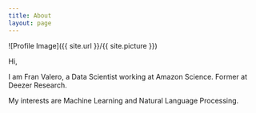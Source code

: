 ```yaml
---
title: About
layout: page
---
```

![Profile Image]({{ site.url }}/{{ site.picture }})

Hi,

I am Fran Valero, a Data Scientist working at Amazon Science. Former at Deezer Research.

My interests are Machine Learning and Natural Language Processing.